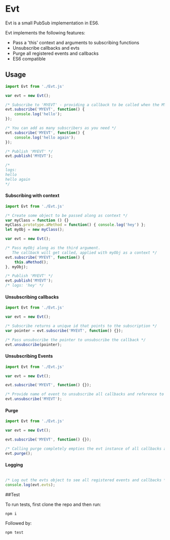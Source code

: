 # Evt

Evt is a small PubSub implementation in ES6.

Evt implements the following features: 

* Pass a 'this' context and arguments to subscribing functions
* Unsubscribe callbacks and evts
* Purge all registered events and callbacks
* ES6 compatible

## Usage 


```js
import Evt from './Evt.js'

var evt = new Evt();

/* Subscribe to 'MYEVT' - providing a callback to be called when the MYEVT event is published  */
evt.subscribe('MYEVT', function() {
    console.log('hello'); 
});

/* You can add as many subscribers as you need */
evt.subscribe('MYEVT', function() {
    console.log('hello again'); 
});

/* Publish 'MYEVT' */
evt.publish('MYEVT');

/* 
logs: 
hello 
hello again
*/

```

#### Subscribing with context

```js
import Evt from './Evt.js'

/* Create some object to be passed along as context */
var myClass = function () {}
myClass.prototype.aMethod = function() { console.log('hey') };
let myObj = new myClass();

var evt = new Evt();

/* Pass myObj along as the third argument. 
   The callback will get called, applied with myObj as a context */
evt.subscribe('MYEVT', function() {
    this.aMethod(); 
}, myObj);

/* Publish 'MYEVT' */
evt.publish('MYEVT');
/* logs: 'hey' */
```

#### Unsubscribing callbacks

```js
import Evt from './Evt.js'

var evt = new Evt();

/* Subscribe returns a unique id that points to the subscription */
var pointer = evt.subscribe('MYEVT', function() {});

/* Pass unsubscribe the pointer to unsubscribe the callback */
evt.unsubscribe(pointer);
```

#### Unsubscribing Events

```js
import Evt from './Evt.js'

var evt = new Evt();

evt.subscribe('MYEVT', function() {});

/* Provide name of event to unsubscribe all callbacks and reference to event */
evt.unsubscribe('MYEVT');
```

#### Purge

```js
import Evt from './Evt.js'

var evt = new Evt();

evt.subscribe('MYEVT', function() {});

/* Calling purge completely empties the evt instance of all callbacks and events */
evt.purge();
```

#### Logging
```js

/* Log out the evts object to see all registered events and callbacks */
console.log(evt.evts);
```

##Test

To run tests, first clone the repo and then run:

```
npm i
```

Followed by:

```
npm test
```

